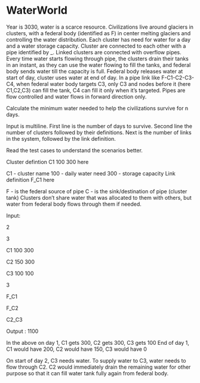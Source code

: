 # WaterWorld
Year is 3030, water is a scarce resource. Civilizations live around glaciers in clusters, with a federal body (identified as F) in center melting glaciers and controlling the water distribution. Each cluster has need for water for a day and a water storage capacity. Cluster are connected to each other with a pipe identified by _. Linked clusters are connected with overflow pipes. Every time water starts flowing through pipe, the clusters drain their tanks in an instant, as they can use the water flowing to fill the tanks, and federal body sends water till the capacity is full. Federal body releases water at start of day, cluster uses water at end of day. In a pipe link like F-C1-C2-C3-C4, when federal water body targets C3, only C3 and nodes before it (here C1,C2,C3) can fill the tank, C4 can fill it only when it’s targeted. Pipes are flow controlled and water flows in forward direction only.

Calculate the minimum water needed to help the civilizations survive for n days.

Input is multiline. First line is the number of days to survive. Second line the number of clusters followed by their definitions. Next is the number of links in the system, followed by the link definition.

Read the test cases to understand the scenarios better.

Cluster defintion C1 100 300 here

C1 - cluster name 100 - daily water need 300 - storage capacity Link definition F_C1 here

F - is the federal source of pipe C - is the sink/destination of pipe (cluster tank) Clusters don’t share water that was allocated to them with others, but water from federal body flows through them if needed.

 Input: 
 
2 

3 

C1 100 300 

C2 150 300 

C3 100 100 

3 

F_C1 

F_C2 

C2_C3 


 Output : 1100 
 

In the above on day 1, C1 gets 300, C2 gets 300, C3 gets 100 End of day 1, C1 would have 200, C2 would have 150, C3 would have 0

On start of day 2, C3 needs water. To supply water to C3, water needs to flow through C2. C2 would immediately drain the remaining water for other purpose so that it can fill water tank fully again from federal body.
